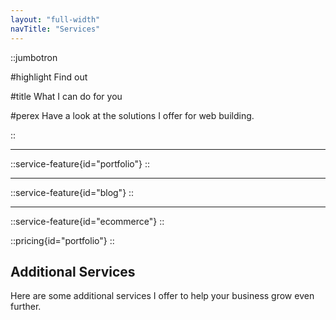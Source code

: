 ```yaml
---
layout: "full-width"
navTitle: "Services"
---
```


::jumbotron

#highlight
Find out

#title
What I can do for you

#perex
Have a look at the solutions I offer for web building.

::

---

::service-feature{id="portfolio"}
::

---

::service-feature{id="blog"}
::

---

::service-feature{id="ecommerce"}
::

::pricing{id="portfolio"}
::

## Additional Services

Here are some additional services I offer to help your business grow even further.
